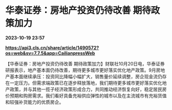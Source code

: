 # 华泰证券：房地产投资仍待改善 期待政策加力

**2023-10-19 23:57**

**https://api3.cls.cn/share/article/1490572?os=web&sv=7.7.5&app=CailianpressWeb**

【华泰证券：房地产投资仍待改善 期待政策加力】财联社10月20日电，华泰证券研报表示，地产基本面仍待改善，期待更多城市更好落实优化地产政策。9月房地产基本面继续承压：投资同比降幅小幅扩大，销售量价延续调整，房企现金流仍存在一定压力。但需求端政策已在逐步释放落地，我们期待更多城市更好落实优化地产政策，并与其他一揽子经济政策形成合力，共同推动经济恢复向好，稳定居民房价预期和购房需求。我们看好具备充裕供应弹性的城市以及在主流城市有充裕货值和较强补货能力的优质房企。
